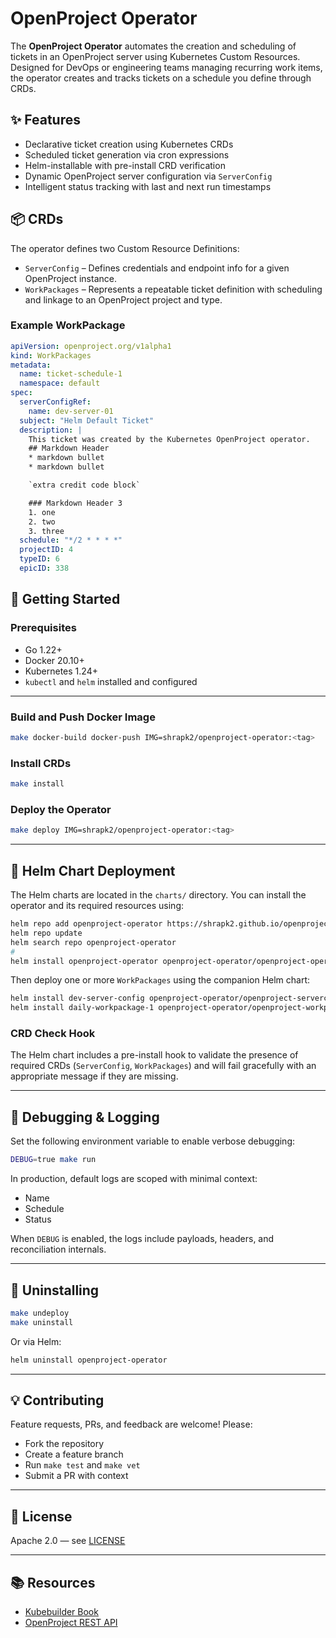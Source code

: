 # OpenProject Operator

The **OpenProject Operator** automates the creation and scheduling of tickets in an OpenProject server using Kubernetes Custom Resources. Designed for DevOps or engineering teams managing recurring work items, the operator creates and tracks tickets on a schedule you define through CRDs.

## ✨ Features

- Declarative ticket creation using Kubernetes CRDs
- Scheduled ticket generation via cron expressions
- Helm-installable with pre-install CRD verification
- Dynamic OpenProject server configuration via `ServerConfig`
- Intelligent status tracking with last and next run timestamps

## 📦 CRDs

The operator defines two Custom Resource Definitions:

- `ServerConfig` – Defines credentials and endpoint info for a given OpenProject instance.
- `WorkPackages` – Represents a repeatable ticket definition with scheduling and linkage to an OpenProject project and type.

### Example WorkPackage

```yaml
apiVersion: openproject.org/v1alpha1
kind: WorkPackages
metadata:
  name: ticket-schedule-1
  namespace: default
spec:
  serverConfigRef:
    name: dev-server-01
  subject: "Helm Default Ticket"
  description: |
    This ticket was created by the Kubernetes OpenProject operator.
    ## Markdown Header
    * markdown bullet 
    * markdown bullet

    `extra credit code block`

    ### Markdown Header 3
    1. one
    2. two
    3. three
  schedule: "*/2 * * * *"
  projectID: 4
  typeID: 6
  epicID: 338
```

## 🚀 Getting Started

### Prerequisites

- Go 1.22+
- Docker 20.10+
- Kubernetes 1.24+
- `kubectl` and `helm` installed and configured

---

### Build and Push Docker Image

```sh
make docker-build docker-push IMG=shrapk2/openproject-operator:<tag>
```

### Install CRDs

```sh
make install
```

### Deploy the Operator

```sh
make deploy IMG=shrapk2/openproject-operator:<tag>
```

---

## 🧠 Helm Chart Deployment

The Helm charts are located in the `charts/` directory. You can install the operator and its required resources using:

```sh
helm repo add openproject-operator https://shrapk2.github.io/openproject-operator
helm repo update
helm search repo openproject-operator
#
helm install openproject-operator openproject-operator/openproject-operator --set image.repository=shrapk2/openproject-operator --set image.tag=<tag>
```

Then deploy one or more `WorkPackages` using the companion Helm chart:

```sh
helm install dev-server-config openproject-operator/openproject-serverconfig
helm install daily-workpackage-1 openproject-operator/openproject-workpackage
```

### CRD Check Hook

The Helm chart includes a pre-install hook to validate the presence of required CRDs (`ServerConfig`, `WorkPackages`) and will fail gracefully with an appropriate message if they are missing.

---

## 🐛 Debugging & Logging

Set the following environment variable to enable verbose debugging:

```sh
DEBUG=true make run
```

In production, default logs are scoped with minimal context:

- Name
- Schedule
- Status

When `DEBUG` is enabled, the logs include payloads, headers, and reconciliation internals.

---

## 🧼 Uninstalling

```sh
make undeploy
make uninstall
```

Or via Helm:

```sh
helm uninstall openproject-operator
```

---

## 💡 Contributing

Feature requests, PRs, and feedback are welcome! Please:

- Fork the repository
- Create a feature branch
- Run `make test` and `make vet`
- Submit a PR with context

---

## 📄 License

Apache 2.0 — see [LICENSE](./LICENSE)

---

## 📚 Resources

- [Kubebuilder Book](https://book.kubebuilder.io/)
- [OpenProject REST API](https://docs.openproject.org/api/)
